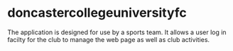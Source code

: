 # doncastercollegeuniversityfc

The application is designed for use by a sports team.  It allows a user log in facilty for the club to manage the web page as well as club activities.
